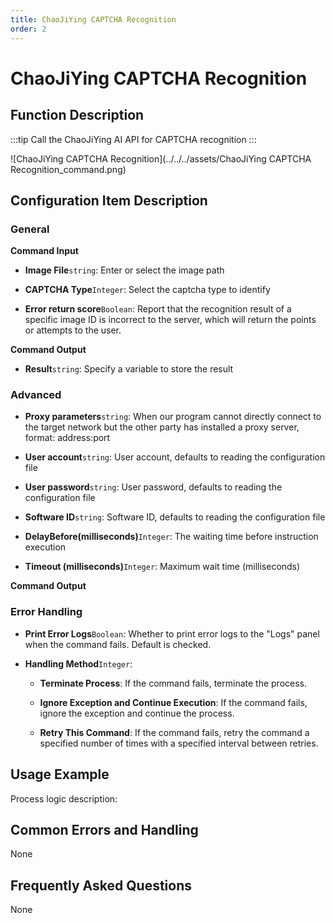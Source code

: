 ```yaml
---
title: ChaoJiYing CAPTCHA Recognition
order: 2
---
```


# ChaoJiYing CAPTCHA Recognition

## Function Description

:::tip 
Call the ChaoJiYing AI API for CAPTCHA recognition
:::

![ChaoJiYing CAPTCHA Recognition](../../../assets/ChaoJiYing CAPTCHA Recognition_command.png)

## Configuration Item Description

### General

**Command Input**

- **Image File**`string`: Enter or select the image path

- **CAPTCHA Type**`Integer`: Select the captcha type to identify

- **Error return score**`Boolean`: Report that the recognition result of a specific image ID is incorrect to the server, which will return the points or attempts to the user.


**Command Output**

- **Result**`string`: Specify a variable to store the result

### Advanced

- **Proxy parameters**`string`: When our program cannot directly connect to the target network but the other party has installed a proxy server, format: address:port

- **User account**`string`: User account, defaults to reading the configuration file

- **User password**`string`: User password, defaults to reading the configuration file

- **Software ID**`string`: Software ID, defaults to reading the configuration file

- **DelayBefore(milliseconds)**`Integer`: The waiting time before instruction execution

- **Timeout (milliseconds)**`Integer`: Maximum wait time (milliseconds)


**Command Output**

### Error Handling

- **Print Error Logs**`Boolean`: Whether to print error logs to the "Logs" panel when the command fails. Default is checked. 

- **Handling Method**`Integer`:

    - **Terminate Process**: If the command fails, terminate the process.

    - **Ignore Exception and Continue Execution**: If the command fails, ignore the exception and continue the process.

    - **Retry This Command**: If the command fails, retry the command a specified number of times with a specified interval between retries.

## Usage Example

Process logic description:

## Common Errors and Handling

None

## Frequently Asked Questions

None

